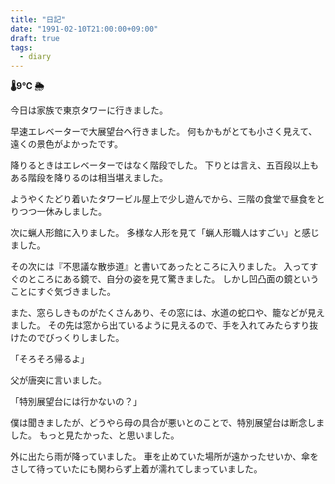 ```yaml
---
title: "日記"
date: "1991-02-10T21:00:00+09:00"
draft: true
tags:
  - diary
---
```


__🌡9℃ 🌦__

今日は家族で東京タワーに行きました。

早速エレベーターで大展望台へ行きました。
何もかもがとても小さく見えて、遠くの景色がよかったです。

降りるときはエレベーターではなく階段でした。
下りとは言え、五百段以上もある階段を降りるのは相当堪えました。

ようやくたどり着いたタワービル屋上で少し遊んでから、三階の食堂で昼食をとりつつ一休みしました。

次に蝋人形館に入りました。
多様な人形を見て「蝋人形職人はすごい」と感じました。

その次には『不思議な散歩道』と書いてあったところに入りました。
入ってすぐのところにある鏡で、自分の姿を見て驚きました。
しかし凹凸面の鏡ということにすぐ気づきました。

また、窓らしきものがたくさんあり、その窓には、水道の蛇口や、籠などが見えました。
その先は窓から出ているように見えるので、手を入れてみたらすり抜けたのでびっくりしました。

「そろそろ帰るよ」

父が唐突に言いました。

「特別展望台には行かないの？」

僕は聞きましたが、どうやら母の具合が悪いとのことで、特別展望台は断念しました。
もっと見たかった、と思いました。

外に出たら雨が降っていました。
車を止めていた場所が遠かったせいか、傘をさして待っていたにも関わらず上着が濡れてしまっていました。
